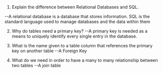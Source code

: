 1.	Explain the difference between Relational Databases and SQL.

--A relational database is a database that stores information.  SQL is the standard language used to manage databases and the data within them

2.	Why do tables need a primary key?
--A primary key is needed as a means to uniquely identify every single entry in the database.

3.	What is the name given to a table column that references the primary key on another table
--A Foreign Key

4.	What do we need in order to have a many to many relationship between two tables
--A join table

